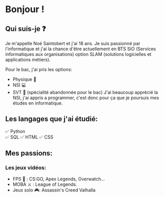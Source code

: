 # Bonjour !
## Qui suis-je ❓
Je m'appelle Noé Saintobert et j'ai 18 ans. Je suis passionné par l'informatique et j'ai la chance d'être actuellement en BTS SIO (Services informatiques aux organisations) option  SLAM (solutions logicielles et applications métiers).

Pour le bac, j'ai pris les options:
- Physique 📕
- NSI 💻
- SVT 🌱 (spécialité abandonnée pour le bac)
J'ai beaucoup apprécié la NSI, j'ai appris a programmer, c'est donc pour ça que je poursuis mes études en informatique.

## Les langages que j'ai étudié:
✅ Python  
✅ SQL
✅ HTML
✅ CSS

## Mes passions:
### Les jeux vidéos:
- FPS 🎯 : CS:GO, Apex Legends, Overwatch...
- MOBA ⚔ : League of Legends.
- Jeux solo 🎮: Assassin's Creed Valhalla  




